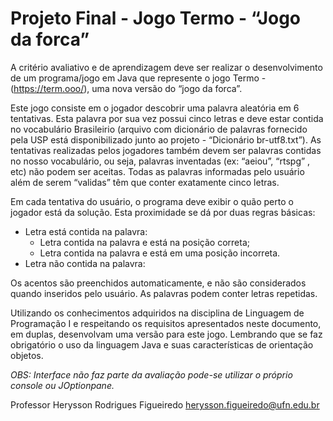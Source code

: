 # Projeto Final - Jogo Termo - “Jogo da forca”
A critério avaliativo e de aprendizagem deve ser realizar o desenvolvimento de um programa/jogo em Java que represente o jogo Termo - (https://term.ooo/), uma nova versão do “jogo da forca”.

Este jogo consiste em o jogador descobrir uma palavra aleatória em 6 tentativas. Esta palavra por sua vez possui cinco letras e deve estar contida no vocabulário Brasileirio (arquivo com dicionário de palavras fornecido pela USP está disponibilizado junto ao projeto - “Dicionário br-utf8.txt”). As tentativas realizadas pelos jogadores também devem ser palavras contidas no nosso vocabulário, ou seja, palavras inventadas (ex: “aeiou”, “rtspg” , etc) não podem ser aceitas. Todas as palavras informadas pelo usuário além de serem “validas” têm que conter exatamente cinco letras.

Em cada tentativa do usuário, o programa deve exibir o quão perto o jogador está da solução. Esta proximidade se dá por duas regras básicas:
- Letra está contida na palavra:
  - Letra contida na palavra e está na posição correta;
  - Letra contida na palavra e está em uma posição incorreta.
-  Letra não contida na palavra:

Os acentos são preenchidos automaticamente, e não são considerados quando inseridos pelo usuário. As palavras podem conter letras repetidas.

Utilizando os conhecimentos adquiridos na disciplina de Linguagem de Programação I e respeitando os requisitos apresentados neste documento, em duplas, desenvolvam uma versão para este jogo. Lembrando que se faz obrigatório o uso da linguagem Java e suas características de orientação objetos.

*OBS: Interface não faz parte da avaliação pode-se utilizar o próprio console ou JOptionpane.*

Professor Herysson Rodrigues Figueiredo
herysson.figueiredo@ufn.edu.br